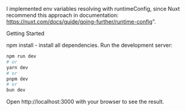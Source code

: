 I implemented env variables resolving with runtimeConfig, since Nuxt recommend this approach in documentation: https://nuxt.com/docs/guide/going-further/runtime-config".

Getting Started

npm install - install all dependencies.
Run the development server:

```bash
npm run dev
# or
yarn dev
# or
pnpm dev
# or
bun dev
```

Open http://localhost:3000 with your browser to see the result.
